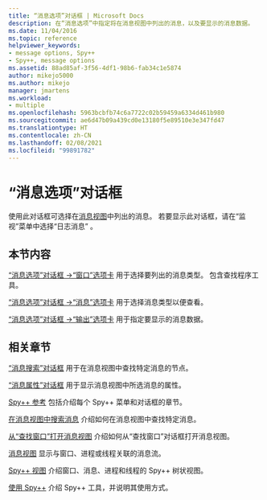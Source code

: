 ```yaml
---
title: “消息选项”对话框 | Microsoft Docs
description: 在“消息选项”中指定将在消息视图中列出的消息，以及要显示的消息数据。
ms.date: 11/04/2016
ms.topic: reference
helpviewer_keywords:
- message options, Spy++
- Spy++, message options
ms.assetid: 88ad85af-3f56-4df1-98b6-fab34c1e5874
author: mikejo5000
ms.author: mikejo
manager: jmartens
ms.workload:
- multiple
ms.openlocfilehash: 5963bcbfb74c6a7722c02b59459a6334d461b980
ms.sourcegitcommit: ae6d47b09a439cd0e13180f5e89510e3e347fd47
ms.translationtype: HT
ms.contentlocale: zh-CN
ms.lasthandoff: 02/08/2021
ms.locfileid: "99891782"
---
```

# <a name="message-options-dialog-box"></a>“消息选项”对话框
使用此对话框可选择在[消息视图](../debugger/messages-view.md)中列出的消息。 若要显示此对话框，请在“监视”菜单中选择“日志消息” 。

## <a name="in-this-section"></a>本节内容
 [“消息选项”对话框 ->“窗口”选项卡](../debugger/windows-tab-message-options-dialog-box.md) 用于选择要列出的消息类型。 包含查找程序工具。

 [“消息选项”对话框 ->“消息”选项卡](../debugger/messages-tab-message-options-dialog-box.md) 用于选择消息类型以便查看。

 [“消息选项”对话框 ->“输出”选项卡](../debugger/output-tab-message-options-dialog-box.md) 用于指定要显示的消息数据。

## <a name="related-sections"></a>相关章节
 [“消息搜索”对话框](../debugger/message-search-dialog-box.md) 用于在消息视图中查找特定消息的节点。

 [“消息属性”对话框](../debugger/message-properties-dialog-box.md) 用于显示消息视图中所选消息的属性。

 [Spy++ 参考](../debugger/spy-increment-reference.md) 包括介绍每个 Spy++ 菜单和对话框的章节。

 [在消息视图中搜索消息](../debugger/how-to-search-for-a-message-in-messages-view.md) 介绍如何在消息视图中查找特定消息。

 [从“查找窗口”打开消息视图](../debugger/how-to-open-messages-view-from-find-window.md) 介绍如何从“查找窗口”对话框打开消息视图。

 [消息视图](../debugger/messages-view.md) 显示与窗口、进程或线程关联的消息流。

 [Spy++ 视图](../debugger/spy-increment-views.md) 介绍窗口、消息、进程和线程的 Spy++ 树状视图。

 [使用 Spy++](../debugger/using-spy-increment.md) 介绍 Spy++ 工具，并说明其使用方式。